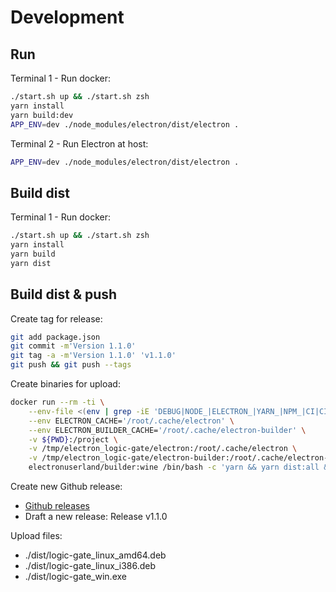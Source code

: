 # Development

## Run

Terminal 1 - Run docker:

```bash
./start.sh up && ./start.sh zsh
yarn install
yarn build:dev
APP_ENV=dev ./node_modules/electron/dist/electron .
```

Terminal 2 - Run Electron at host:

```bash
APP_ENV=dev ./node_modules/electron/dist/electron .
```

## Build dist

Terminal 1 - Run docker:

```bash
./start.sh up && ./start.sh zsh
yarn install
yarn build
yarn dist
```

## Build dist & push

Create tag for release:

```bash
git add package.json
git commit -m'Version 1.1.0'
git tag -a -m'Version 1.1.0' 'v1.1.0'
git push && git push --tags
```

Create binaries for upload:

```bash
docker run --rm -ti \
    --env-file <(env | grep -iE 'DEBUG|NODE_|ELECTRON_|YARN_|NPM_|CI|CIRCLE|TRAVIS_TAG|TRAVIS|TRAVIS_REPO_|TRAVIS_BUILD_|TRAVIS_BRANCH|TRAVIS_PULL_REQUEST_|APPVEYOR_|CSC_|GH_|GITHUB_|BT_|AWS_|STRIP|BUILD_') \
    --env ELECTRON_CACHE='/root/.cache/electron' \
    --env ELECTRON_BUILDER_CACHE='/root/.cache/electron-builder' \
    -v ${PWD}:/project \
    -v /tmp/electron_logic-gate/electron:/root/.cache/electron \
    -v /tmp/electron_logic-gate/electron-builder:/root/.cache/electron-builder \
    electronuserland/builder:wine /bin/bash -c 'yarn && yarn dist:all && chown -R 1000:1000 /project/dist /project/node_modules'
```

Create new Github release:

* [Github releases](https://github.com/Cyb10101/electron_logic-gate/releases)
* Draft a new release: Release v1.1.0

Upload files:

* ./dist/logic-gate_linux_amd64.deb
* ./dist/logic-gate_linux_i386.deb
* ./dist/logic-gate_win.exe
